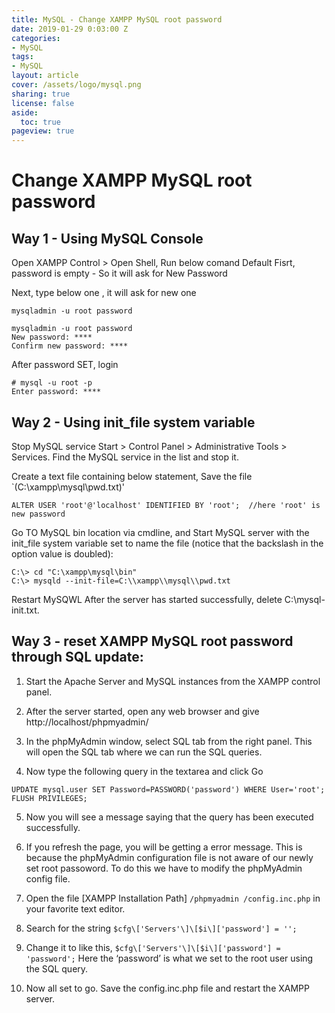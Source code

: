 ```yaml
---
title: MySQL - Change XAMPP MySQL root password
date: 2019-01-29 0:03:00 Z
categories:
- MySQL
tags:
- MySQL
layout: article
cover: /assets/logo/mysql.png
sharing: true
license: false
aside:
  toc: true
pageview: true
---
```


# Change XAMPP MySQL root password


## Way 1 - Using MySQL Console

Open XAMPP Control > Open Shell, Run below comand 
Default Fisrt, password is empty - So it will ask for New Password

Next, type below one , it will ask for new one
```
mysqladmin -u root password
```


```
mysqladmin -u root password
New password: ****
Confirm new password: ****
```


After password SET, login 
```
# mysql -u root -p
Enter password: ****
```


## Way 2 - Using init_file system variable

Stop MySQL service
Start > Control Panel > Administrative Tools > Services. Find the MySQL service in the list and stop it.


Create a text file containing below statement, Save the file `(C:\xampp\mysql\pwd.txt)'
```
ALTER USER 'root'@'localhost' IDENTIFIED BY 'root';  //here 'root' is new password
```


Go TO MySQL bin location via cmdline, and Start MySQL server with the init_file system variable set to name the file (notice that the backslash in the option value is doubled):
```
C:\> cd "C:\xampp\mysql\bin"
C:\> mysqld --init-file=C:\\xampp\\mysql\\pwd.txt
```

Restart MySQWL
After the server has started successfully, delete C:\mysql-init.txt.


## Way 3 - reset XAMPP MySQL root password through SQL update:
1.	Start the Apache Server and MySQL instances from the XAMPP control panel.

2.	After the server started, open any web browser and give http://localhost/phpmyadmin/ 
 
3.	In the phpMyAdmin window, select SQL tab from the right panel. This will open the SQL tab where we can run the SQL queries.

4.	Now type the following query in the textarea and click Go
```
UPDATE mysql.user SET Password=PASSWORD('password') WHERE User='root'; FLUSH PRIVILEGES;
```
5.	Now you will see a message saying that the query has been executed successfully.

6.	If you refresh the page, you will be getting a error message. This is because the phpMyAdmin configuration file is not aware of our newly set root passoword. To do this we have to modify the phpMyAdmin config file.

7.	Open the file [XAMPP Installation Path] `/phpmyadmin /config.inc.php` in your favorite text editor.

8.	Search for the string `$cfg\['Servers'\]\[$i\]['password'] = '';`

9. Change it to like this, `$cfg\['Servers'\]\[$i\]['password'] = 'password';` Here the ‘password’ is what we set to the root user using the SQL query.

9.	Now all set to go. Save the config.inc.php file and restart the XAMPP server.
